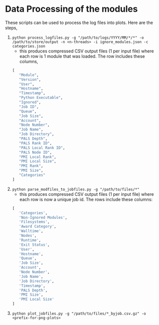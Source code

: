 # Data Processing of the modules

These scripts can be used to process the log files into plots. Here are the steps,
1. `python process_logfiles.py -g "/path/to/logs/YYYY/MM/*/*" -o /path/to/store/output -n <n-threads> -i ignore_modules.json -c categories.json`
   - this produces compressed CSV output files (1 per input file) where each row is 1 module that was loaded. The row includes these columns,
   ```python
   [
      "Module",
      "Version",
      "User",
      "Hostname",
      "Timestamp",
      "Python Executable",
      "Ignored",
      "Job ID",
      "Queue",
      "Job Size",
      "Account",
      "Node Number",
      "Job Name",
      "Job Directory",
      "PALS Depth",
      "PALS Rank ID",
      "PALS Local Rank ID",
      "PALS Node ID",
      "PMI Local Rank",
      "PMI Local Size",
      "PMI Rank",
      "PMI Size",
      "Categories"
   ]
   ```
2. `python parse_modfiles_to_jobfiles.py -g "/path/to/files/*"`
   - this produces compressed CSV output files (1 per input file) where each row is now a unique job id. The rows include these columns:
   ```python
   [
      'Categories',
      'Non-Ignored Modules',
      'Filesystems',
      'Award Category',
      'Walltime',
      'Nodes',
      'Runtime',
      'Exit Status',
      'User',
      'Hostname',
      'Queue',
      'Job Size',
      'Account',
      'Node Number',
      'Job Name',
      'Job Directory',
      'Timestamp',
      'PALS Depth',
      'PMI Size',
      'PMI Local Size'
   ]
   ```
3. `python plot_jobfiles.py -g "/path/to/files/*_byjob.csv.gz" -o <prefix-for-png-plots>`